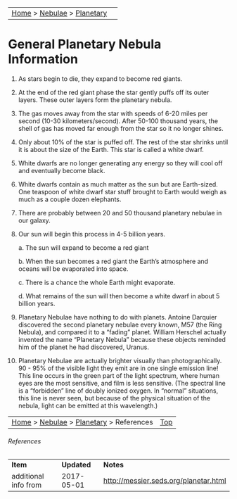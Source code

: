 |    |    |
|:---|---:|
|[Home](/notes/#object-notes) > [Nebulae](/notes/#nebulae) > [Planetary](!planetary_nebulae_info) |  |

# General Planetary Nebula Information

1.	As stars begin to die, they expand to become red giants.
   
2.	At the end of the red giant phase the star gently puffs off its outer layers.  These outer layers form the planetary nebula.

3.	The gas moves away from the star with speeds of 6-20 miles per second (10-30 kilometers/second).  After 50-100 thousand years, the shell of gas has moved far enough from the star so it no longer shines.

4.	Only about 10% of the star is puffed off.  The rest of the star shrinks until it is about the size of the Earth.  This star is called a white dwarf.

5.	White dwarfs are no longer generating any energy so they will cool off and eventually become black.

6.	White dwarfs contain as much matter as the sun but are Earth-sized.  One teaspoon of white dwarf star stuff brought to Earth would weigh as much as a couple dozen elephants.

7.	There are probably between 20 and 50 thousand planetary nebulae in our galaxy.

8.	Our sun will begin this process in 4-5 billion years.

    a.	The sun will expand to become a red giant

    b.	When the sun becomes a red giant the Earth’s atmosphere and oceans will be evaporated into space.

    c.	There is a chance the whole Earth might evaporate.

    d.	What remains of the sun will then become a white dwarf in about 5 billion years.

9.	Planetary Nebulae have nothing to do with planets.  Antoine Darquier discovered the second planetary nebulae every known, M57 (the Ring Nebula), and compared it to a “fading” planet.  William Herschel actually invented the name “Planetary Nebula” because these objects reminded him of the planet he had discovered, Uranus.

10.	Planetary Nebulae are actually brighter visually than photographically.  90 - 95% of the visible light they emit are in one single emission line!  This line occurs in the green part of the light spectrum, where human eyes are the most sensitive, and film is less sensitive. (The spectral line is a “forbidden” line of doubly ionized oxygen.  In “normal” situations, this line is never seen, but because of the physical situation of the nebula, light can be emitted at this wavelength.)

|    |    |
|:---|---:|
|[Home](/notes/#object-notes) > [Nebulae](/notes/#nebulae) > [Planetary](!planetary_nebulae_info) > References |[Top](!planetary_nebulae_info) |

###### References
|   |   |   |
|---|---|---|
|**Item**|**Updated**|**Notes**|
|additional info from|2017-05-01|<http://messier.seds.org/planetar.html>|

